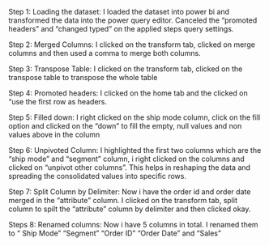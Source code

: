 Step 1: Loading the dataset:
I loaded the dataset into power bi and transformed the data into the power query editor. Canceled the “promoted headers” and “changed typed” on the applied steps query settings.

Step 2: Merged Columns:
I clicked on the transform tab, clicked on merge columns and then used a comma to merge both columns.

Step 3: Transpose Table:
I clicked on the transform tab, clicked on the transpose table to transpose the whole table

Step 4: Promoted headers:
I clicked on the home tab and the clicked on “use the first row as headers. 

Step 5: Filled down:
I right clicked on the ship mode column, click on the fill option and clicked on the “down” to fill the empty, null values and non values above in the column 

Step 6: Unpivoted Column:
I highlighted the first two columns which are the “ship mode” and “segment” column, i right clicked on the columns and clicked on “unpivot other columns”. This helps in reshaping the data and spreading the consolidated values into specific rows.

Step 7: Split Column by Delimiter:
Now i have the order id and order date merged in the “attribute” column. I clicked on the transform tab, split column to spilt the “attribute” column by delimiter and then clicked okay.

Steps 8: Renamed columns:
Now i have 5 columns in total. I renamed them to “ Ship Mode” “Segment” “Order ID” “Order Date” and “Sales”
